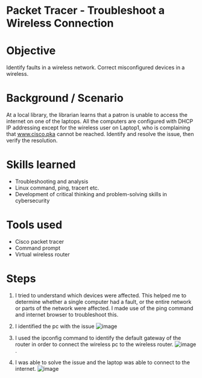 # Packet Tracer - Troubleshoot a Wireless Connection

# Objective

Identify faults in a wireless network.
Correct misconfigured devices in a wireless.

# Background / Scenario
At a local library, the librarian learns that a patron is unable to access the internet on one of the laptops. All the computers are configured with DHCP IP addressing except for the wireless user on Laptop1, who is complaining that www.cisco.pka cannot be reached. Identify and resolve the issue, then verify the resolution.

# Skills learned

- Troubleshooting and analysis
- Linux command, ping, tracert etc.
- Development of critical thinking and problem-solving skills in cybersecurity

# Tools used
- Cisco packet tracer
- Command prompt
- Virtual wireless router

# Steps
1. I tried to understand which devices were affected. This  helped me to determine whether a single computer had a fault, or the entire network or parts of the network were affected. I made use of the ping command and internet browser to troubleshoot this.
   
2. I identified the pc with the issue ![image](https://github.com/user-attachments/assets/252e159c-652f-49c5-a58e-f87a074ceaff)

  
3. I used the ipconfig command to identify the default gateway of the router in order to connect the wireless pc to the wireless router.
![image](https://github.com/user-attachments/assets/4c4456ff-7220-4e98-a1c4-9ba48cdf96e6).

4. I was able to solve the issue and the laptop was able to connect to the internet.
![image](https://github.com/user-attachments/assets/ba34e834-e72c-4207-8be7-635a057cfede)




